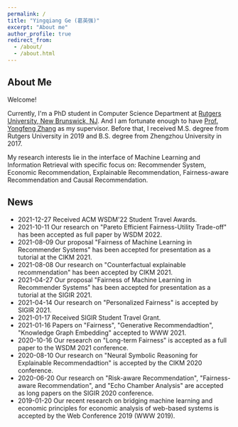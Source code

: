 ```yaml
---
permalink: /
title: "Yingqiang Ge (葛英强)"
excerpt: "About me"
author_profile: true
redirect_from: 
  - /about/
  - /about.html
---
```


## About Me
Welcome!

Currently, I'm a PhD student in Computer Science Department at [Rutgers University, New Brunswick, NJ](https://www.rutgers.edu/). And I am fortunate enough to have [Prof. Yongfeng Zhang](http://yongfeng.me/) as my supervisor. Before that, I received M.S. degree from Rutgers University in 2019 and B.S. degree from Zhengzhou University in 2017.

My research interests lie in the interface of Machine Learning and Information Retrieval with specific focus on: Recommender System, Economic Recommendation, Explainable Recommendation, Fairness-aware Recommendation and Causal Recommendation. 


## News
* 2021-12-27 Received ACM WSDM'22 Student Travel Awards.
* 2021-10-11 Our research on "Pareto Efficient Fairness-Utility Trade-off" has been accepted as full paper by WSDM 2022.
* 2021-08-09 Our proposal "Fairness of Machine Learning in Recommender Systems" has been accepted for presentation as a tutorial at the CIKM 2021.
* 2021-08-08 Our research on "Counterfactual explainable recommendation" has been accepted by CIKM 2021.
* 2021-04-27 Our proposal "Fairness of Machine Learning in Recommender Systems" has been accepted for presentation as a tutorial at the SIGIR 2021.
* 2021-04-14 Our research on "Personalized Fairness" is accepted by SIGIR 2021.
* 2021-01-17 Received SIGIR Student Travel Grant.
* 2021-01-16 Papers on "Fairness", "Generative Recommendadtion", "Knowledge Graph Embedding" accepted to WWW 2021.
* 2020-10-16 Our research on "Long-term Fairness" is accepted as a full paper to the WSDM 2021 conference.
* 2020-08-10 Our research on "Neural Symbolic Reasoning for Explainable Recommendadtion" is accepted by the CIKM 2020 conference.
* 2020-06-20 Our research on "Risk-aware Recommendation", "Fairness-aware Recommendation", and "Echo Chamber Analysis" are accepted as long papers on the SIGIR 2020 conference.
* 2019-01-20 Our recent research on bridging machine learning and economic principles for economic analysis of web-based systems is accepted by the Web Conference 2019 (WWW 2019).

<!-- * *Machine  Learning*:  Graph Representation Learning, Knowledge Graph Reasoning, Neural Symbolic Reasoning, Deep  Reinforcement Learning -->
<!-- * *Information Retrieval*:  Explainable Recommendation, Conversational Recommendation, User Behavior Modeling, Schema Matching -->

<!-- ## Education
* Ph.D in Computer Science, Rutgers University, 2019 - 2023 (expected)
* M.S. in Computer Science, Rutgers University, 2017 - 2019
* B.S. in Computational Mathematics, Zhengzhou University, 2013 - 2017 -->
<!-- 
## Work Experience
* Amazon, Seattle, WA
  * Applied Scientist Intern,  May 2022 - Aug. 2022 (expected)
* Etsy, NYC, NY
  * Applied Scientist Intern,  May 2021 - Aug. 2021
* Alibaba, Remote
  * Research Scientist Intern,  May 2020 - Aug. 2020
* Alibaba, Beijing, China
  * Research Scientist Intern,  May 2019 - Aug. 2019

## Academic Service
* PC Member & Reviewer
  * Journal: TOIS 20'
  * Conference: SIGIR 21', IJCAI 21', RecSys 20', AAAI 20' -->
  
  
<!-- ## Tutorial
* Tutorial on Conversational Recommender Systems, WSDM 2021
* Tutorial on Conversational Recommender Systems, IUI 2021
* Tutorial on Conversational Recommender Systems, RecSys 2020 [[paper](https://dl.acm.org/doi/abs/10.1145/3383313.3411548)][[link](https://conversational-recsys.github.io/)] -->

<!-- ## Teaching
* Teaching Assistant
  * CS344 (Design and Analysis of Computer Algorithms)
  * CS112 (Data Structures) -->
  
<!-- ## Awards
* ACM WSDM'22 Student Travel Awards, 2022
* SIGIR Student Travel Grant, 2021
* Outstanding Research Internship of Alibaba Group, 2020
* Fellowship of Rutgers University, 2020 (2%)
* Fellowship of Rutgers University, 2019 (2%)
* Outstanding Publications Award of Rutgers University, 2019
* Outstanding MS Project Award of Rutgers University, 2019
* Scholarship of Zhengzhou University, 2015/2016/2017 -->


<script type="text/javascript" id="clustrmaps" src="//clustrmaps.com/map_v2.js?d=1rCnpCekKUrfKHyfSXxsKj7j_eK6DIUn7r2WYD7VX88&cl=ffffff&w=a"></script>
